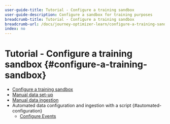 ```yaml
---
user-guide-title: Tutorial - Configure a training sandbox
user-guide-description: Configure a sandbox for training purposes
breadcrumb-title: Tutorial - Configure a training sandbox
breadcrumb-url: /docs/journey-optimizer-learn/configure-a-training-sandbox/introduction-and-prerequisites.html
index: no
---
```


# Tutorial - Configure a training sandbox {#configure-a-training-sandbox}

+ [Configure a training sandbox](/help/tutorial-configure-a-training-sandbox/introduction-and-prerequisites.md)
+ [Manual data set-up](/help/tutorial-configure-a-training-sandbox/manual-data-set-up.md)
+ [Manual data ingestion](/help/tutorial-configure-a-training-sandbox/manual-data-ingestion.md)
+ Automated data configuration and ingestion with a script {#automated-configuration}
  + [Configure Events](/help/tutorial-configure-a-training-sandbox/configure-events.md)
